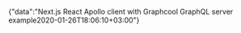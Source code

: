 {"data":"Next.js React Apollo client with Graphcool GraphQL server example2020-01-26T18:06:10+03:00"}
